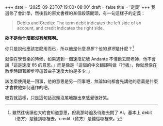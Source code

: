 +++
date = '2025-09-23T07:19:00+08:00'
draft = false
title = '定義'
+++
我選修了會計學，然後我的原文書裡的某個段落開頭，有一句這樣子的定義：

> Debits and Credits: The term debit indicates the left side of an account, and credit indicates the right side.

**欸不是你什麼都沒有解釋啊。**

你只是說他應該怎麼用而已，所以他是什麼*意思*？他的*意思*是什麼？[^1]

就像在學音樂的時候，如果遇到一個速度記號 Andante 不懂跑去問老師，他不會說「這是速度 65 的意思。」而是像是「這個的中文翻譯叫做『行板』，你就想像在散步時跟著腳步哼這首曲子速度大約是多少。」

該怎麼使用是一回事，他的意思是另一回事吧，無論如何都會先講他的意義是什麼才會教他如何運作的吧。

嗯對就這樣，只是這句話沒頭沒尾地蹦出來感覺很好笑。

[^1]: 雖然往後讀也大約會知道意思，但我那時迫及待跑去問了 AI。基本上 debit（借方）是錢到哪裡去，credit（貸方）是錢從哪裡來。
